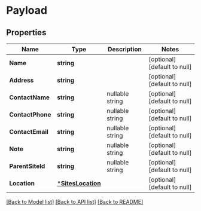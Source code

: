 # Payload

## Properties
Name | Type | Description | Notes
------------ | ------------- | ------------- | -------------
**Name** | **string** |  | [optional] [default to null]
**Address** | **string** |  | [optional] [default to null]
**ContactName** | **string** | nullable string | [optional] [default to null]
**ContactPhone** | **string** | nullable string | [optional] [default to null]
**ContactEmail** | **string** | nullable string | [optional] [default to null]
**Note** | **string** | nullable string | [optional] [default to null]
**ParentSiteId** | **string** | nullable string | [optional] [default to null]
**Location** | [***SitesLocation**](sites_location.md) |  | [optional] [default to null]

[[Back to Model list]](../README.md#documentation-for-models) [[Back to API list]](../README.md#documentation-for-api-endpoints) [[Back to README]](../README.md)


